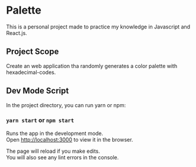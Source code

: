 # Palette

This is a personal project made to practice my knowledge in Javascript and React.js. 

## Project Scope

Create an web application tha randomly generates a color palette with hexadecimal-codes.<br />

## Dev Mode Script

In the project directory, you can run yarn or npm:

### `yarn start` or `npm start`

Runs the app in the development mode.<br />
Open [http://localhost:3000](http://localhost:3000) to view it in the browser.

The page will reload if you make edits.<br />
You will also see any lint errors in the console.